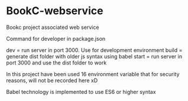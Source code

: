 # BookC-webservice
Bookc project associated web service

Command for developer in package.json

dev = run server in port 3000. Use for development environment
build = generate dist folder with older js syntax using babel
start = run server in port 3000 and use the dist folder to work

In this project have been used 16 environment variable that for security reasons, will not be recorded here xD

Babel technology is implemented to use ES6 or higher syntax

